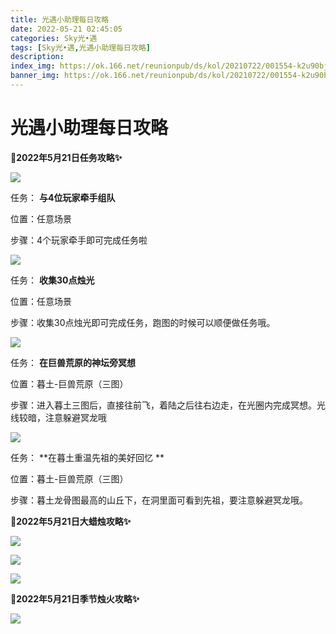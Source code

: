 ```yaml
---
title: 光遇小助理每日攻略
date: 2022-05-21 02:45:05
categories: Sky光•遇
tags: [Sky光•遇,光遇小助理每日攻略]
description: 
index_img: https://ok.166.net/reunionpub/ds/kol/20210722/001554-k2u90bj7ay.png?imageView&thumbnail=600x0&type=jpg
banner_img: https://ok.166.net/reunionpub/ds/kol/20210722/001554-k2u90bj7ay.png?imageView&thumbnail=600x0&type=jpg
---
```

# 光遇小助理每日攻略
**🎉2022年5月21日任务攻略✨**

![](https://ok.166.net/reunionpub/ds/kol/20220521/003811-dljmqu43zc.png)

任务： **与4位玩家牵手组队**

位置：任意场景

步骤：4个玩家牵手即可完成任务啦

![](https://ok.166.net/reunionpub/ds/kol/20220521/003915-51kj9hr64l.png)

任务： **收集30点烛光**

位置：任意场景

步骤：收集30点烛光即可完成任务，跑图的时候可以顺便做任务哦。

![](https://ok.166.net/reunionpub/ds/kol/20220521/004737-05j169ayfs.png)

任务： **在巨兽荒原的神坛旁冥想**

位置：暮土-巨兽荒原（三图）

步骤：进入暮土三图后，直接往前飞，着陆之后往右边走，在光圈内完成冥想。光线较暗，注意躲避冥龙哦

![](https://ok.166.net/reunionpub/ds/kol/20220521/005315-dj71g39riy.png)

任务： **在暮土重温先祖的美好回忆  **

位置：暮土-巨兽荒原（三图）

步骤：暮土龙骨图最高的山丘下，在洞里面可看到先祖，要注意躲避冥龙哦。

 **🎉2022年5月21日大蜡烛攻略✨**

![](https://ok.166.net/reunionpub/ds/kol/20220521/003944-8af2kid6u0.png)

![](https://ok.166.net/reunionpub/ds/kol/20220521/004253-ry45k2vif3.png)

![](https://ok.166.net/reunionpub/ds/kol/20220521/004423-ofethkl1pd.png)

  

 **🎉2022年5月21日季节烛火攻略✨**

![](https://ok.166.net/reunionpub/ds/kol/20220521/004519-gqorpe05yh.png)

  

